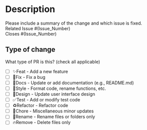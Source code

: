 # Description
Please include a summary of the change and which issue is fixed.  
Related Issue #(Issue_Number)  
Closes #(Issue_Number)


## Type of change
What type of PR is this? (check all applicable)
- [ ] ✨Feat - Add a new feature
- [ ] 🐛Fix - Fix a bug
- [ ] 📝Docs - Update or add documentation (e.g., README.md)
- [ ] 🎨Style - Format code, rename functions, etc.
- [ ] 💄Design - Update user interface design
- [ ] ✅Test - Add or modify test code
- [ ] ♻️Refactor - Refactor code
- [ ] 🧹Chore - Miscellaneous minor updates
- [ ] 🚚Rename - Rename files or folders only
- [ ] 🔥Remove - Delete files only
